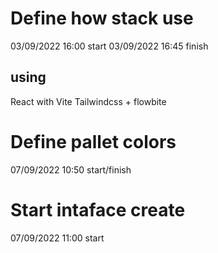 # Define how stack use
03/09/2022 16:00 start
03/09/2022 16:45 finish

## using
React with Vite
Tailwindcss + flowbite

# Define pallet colors
07/09/2022 10:50 start/finish

# Start intaface create
07/09/2022 11:00 start
